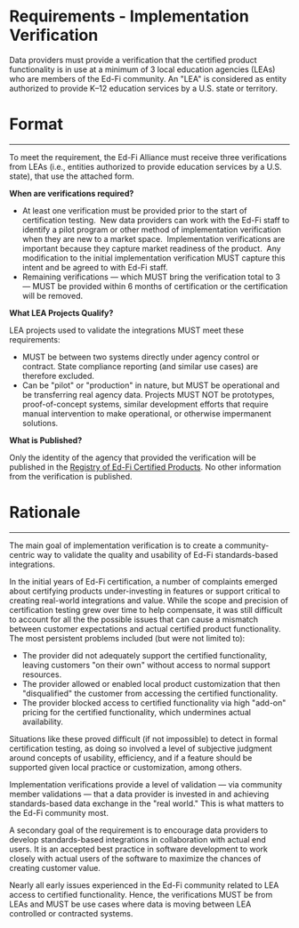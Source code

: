 # Requirements - Implementation Verification

Data providers must provide a verification that the certified product
functionality is in use at a minimum of 3 local education agencies (LEAs) who
are members of the Ed-Fi community. An "LEA" is considered as entity authorized
to provide K–12 education services by a U.S. state or territory.

# Format

* * *

To meet the requirement, the Ed-Fi Alliance must receive three verifications
from LEAs (i.e., entities authorized to provide education services by a U.S.
state), that use the attached form.

**When are verifications required?**

* At least one verification must be provided prior to the start of
    certification testing.  New data providers can work with the Ed-Fi staff to
    identify a pilot program or other method of implementation verification when
    they are new to a market space.  Implementation verifications are important
    because they capture market readiness of the product.  Any modification to
    the initial implementation verification MUST capture this intent and be
    agreed to with Ed-Fi staff.
* Remaining verifications — which MUST bring the verification total to 3
    — MUST be provided within 6 months of certification or the certification
    will be removed.

**What LEA Projects Qualify?**

LEA projects used to validate the integrations MUST meet these requirements:

* MUST be between two systems directly under agency control or contract. State
    compliance reporting (and similar use cases) are therefore excluded.
* Can be "pilot" or "production" in nature, but MUST be operational and be
    transferring real agency data. Projects MUST NOT be prototypes,
    proof-of-concept systems, similar development efforts that require manual
    intervention to make operational, or otherwise impermanent solutions.

**What is Published?**

Only the identity of the agency that provided the verification will be published
in the [Registry of Ed-Fi Certified
Products](../registry-of-ed-fi-certified-products.mdx). No
other information from the verification is published.

# Rationale

* * *

The main goal of implementation verification is to create a community-centric
way to validate the quality and usability of Ed-Fi standards-based integrations.

In the initial years of Ed-Fi certification, a number of complaints emerged
about certifying products under-investing in features or support critical to
creating real-world integrations and value. While the scope and precision of
certification testing grew over time to help compensate, it was still difficult
to account for all the the possible issues that can cause a mismatch between
customer expectations and actual certified product functionality. The most
persistent problems included (but were not limited to):

* The provider did not adequately support the certified functionality, leaving
    customers "on their own" without access to normal support resources.
* The provider allowed or enabled local product customization that then
    "disqualified" the customer from accessing the certified functionality.
* The provider blocked access to certified functionality via high "add-on"
    pricing for the certified functionality, which undermines actual
    availability.

Situations like these proved difficult (if not impossible) to detect in formal
certification testing, as doing so involved a level of subjective judgment
around concepts of usability, efficiency, and if a feature should be supported
given local practice or customization, among others.

Implementation verifications provide a level of validation — via community
member validations — that a data provider is invested in and achieving
standards-based data exchange in the "real world." This is what matters to the
Ed-Fi community most.

A secondary goal of the requirement is to encourage data providers to develop
standards-based integrations in collaboration with actual end users. It is an
accepted best practice in software development to work closely with actual users
of the software to maximize the chances of creating customer value.

Nearly all early issues experienced in the Ed-Fi community related to LEA access
to certified functionality. Hence, the verifications MUST be from LEAs and MUST
be use cases where data is moving between LEA controlled or contracted systems.
